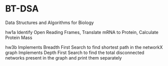 # BT-DSA
Data Structures and Algorithms for Biology

hw1a
Identify Open Reading Frames, Translate mRNA to Protein, Calculate Protein Mass 

hw3b
Implements Breadth First Search to find shortest path in the networkX graph
Implements Depth First Search to find the total disconnected networks present in the graph and print them separately

